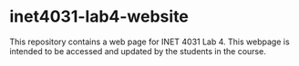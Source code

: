 # inet4031-lab4-website
This repository contains a web page for INET 4031 Lab 4. This webpage is intended to be accessed and updated by the students in the course. 